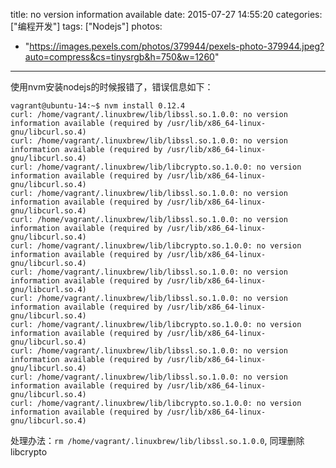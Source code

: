 title: no version information available
date: 2015-07-27 14:55:20
categories: ["编程开发"]
tags: ["Nodejs"]
photos:
  - "https://images.pexels.com/photos/379944/pexels-photo-379944.jpeg?auto=compress&cs=tinysrgb&h=750&w=1260"
---

使用nvm安装nodejs的时候报错了，错误信息如下：

```
vagrant@ubuntu-14:~$ nvm install 0.12.4
curl: /home/vagrant/.linuxbrew/lib/libssl.so.1.0.0: no version information available (required by /usr/lib/x86_64-linux-gnu/libcurl.so.4)
curl: /home/vagrant/.linuxbrew/lib/libssl.so.1.0.0: no version information available (required by /usr/lib/x86_64-linux-gnu/libcurl.so.4)
curl: /home/vagrant/.linuxbrew/lib/libcrypto.so.1.0.0: no version information available (required by /usr/lib/x86_64-linux-gnu/libcurl.so.4)
curl: /home/vagrant/.linuxbrew/lib/libssl.so.1.0.0: no version information available (required by /usr/lib/x86_64-linux-gnu/libcurl.so.4)
curl: /home/vagrant/.linuxbrew/lib/libssl.so.1.0.0: no version information available (required by /usr/lib/x86_64-linux-gnu/libcurl.so.4)
curl: /home/vagrant/.linuxbrew/lib/libcrypto.so.1.0.0: no version information available (required by /usr/lib/x86_64-linux-gnu/libcurl.so.4)
curl: /home/vagrant/.linuxbrew/lib/libssl.so.1.0.0: no version information available (required by /usr/lib/x86_64-linux-gnu/libcurl.so.4)
curl: /home/vagrant/.linuxbrew/lib/libssl.so.1.0.0: no version information available (required by /usr/lib/x86_64-linux-gnu/libcurl.so.4)
curl: /home/vagrant/.linuxbrew/lib/libcrypto.so.1.0.0: no version information available (required by /usr/lib/x86_64-linux-gnu/libcurl.so.4)
curl: /home/vagrant/.linuxbrew/lib/libssl.so.1.0.0: no version information available (required by /usr/lib/x86_64-linux-gnu/libcurl.so.4)
curl: /home/vagrant/.linuxbrew/lib/libssl.so.1.0.0: no version information available (required by /usr/lib/x86_64-linux-gnu/libcurl.so.4)
curl: /home/vagrant/.linuxbrew/lib/libcrypto.so.1.0.0: no version information available (required by /usr/lib/x86_64-linux-gnu/libcurl.so.4)
```

处理办法：`rm /home/vagrant/.linuxbrew/lib/libssl.so.1.0.0`, 同理删除libcrypto
